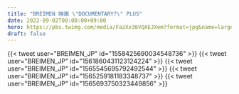```yaml
---
title: "BREIMEN 映画 \"DOCUMENTARY?\" PLUS"
date: 2022-09-02T00:00:00+09:00
hero: https://pbs.twimg.com/media/FazXx38VQAEJXem?format=jpg&name=large
draft: false
---
```


{{< tweet user="BREIMEN_JP" id="1558425690034548736" >}}
{{< tweet user="BREIMEN_JP" id="1561860431123124224" >}}
{{< tweet user="BREIMEN_JP" id="1565545695792492544" >}}
{{< tweet user="BREIMEN_JP" id="1565259181183348737" >}}
{{< tweet user="BREIMEN_JP" id="1565693750323449856" >}}
